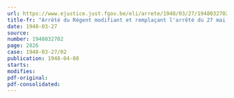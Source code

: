 ```yaml
---
url: https://www.ejustice.just.fgov.be/eli/arrete/1948/03/27/1948032702/justel
title-fr: "Arrêté du Régent modifiant et remplaçant l'arrêté du 27 mai 1947, créant les Commissions et fixant la procédure pour l'application de la loi du 26 février 1947, organisant le statut des prisonniers politiques et de leurs ayants droit (abrogé par AR 20-06-1953, art. 39)"
date: 1948-03-27
source:
number: 1948032702
page: 2826
case: 1948-03-27/02
publication: 1948-04-08
starts:
modifies:
pdf-original:
pdf-consolidated:
---
```


